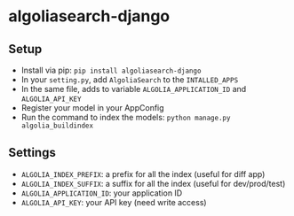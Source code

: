 # algoliasearch-django

## Setup

* Install via pip: `pip install algoliasearch-django`
* In your `setting.py`, add `AlgoliaSearch` to the `INTALLED_APPS`
* In the same file, adds to variable `ALGOLIA_APPLICATION_ID` and `ALGOLIA_API_KEY`
* Register your model in your AppConfig
* Run the command to index the models: `python manage.py algolia_buildindex`

## Settings

* `ALGOLIA_INDEX_PREFIX`: a prefix for all the index (useful for diff app)
* `ALGOLIA_INDEX_SUFFIX`: a suffix for all the index (useful for dev/prod/test)
* `ALGOLIA_APPLICATION_ID`: your application ID
* `ALGOLIA_API_KEY`: your API key (need write access)
